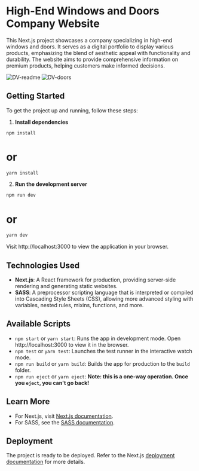 # High-End Windows and Doors Company Website

This Next.js project showcases a company specializing in high-end windows and doors. It serves as a digital portfolio to display various products, emphasizing the blend of aesthetic appeal with functionality and durability. The website aims to provide comprehensive information on premium products, helping customers make informed decisions.

![DV-readme](https://github.com/DevrMichael/dovre-vinduer/assets/88589247/e3230789-f163-4172-9621-e94b240b790d)
![DV-doors](https://github.com/DevrMichael/dovre-vinduer/assets/88589247/186a30c0-aad1-46b2-8ebb-73b606b83b7a)


## Getting Started

To get the project up and running, follow these steps:

1. **Install dependencies**

```bash
npm install
```
# or
```bash
yarn install
```

2. **Run the development server**
```bash
npm run dev
```
# or
```bash
yarn dev
```
Visit http://localhost:3000 to view the application in your browser.

## Technologies Used

- **Next.js**: A React framework for production, providing server-side rendering and generating static websites.
- **SASS**: A preprocessor scripting language that is interpreted or compiled into Cascading Style Sheets (CSS), allowing more advanced styling with variables, nested rules, mixins, functions, and more.

## Available Scripts

- `npm start` or `yarn start`: Runs the app in development mode. Open http://localhost:3000 to view it in the browser.
- `npm test` or `yarn test`: Launches the test runner in the interactive watch mode.
- `npm run build` or `yarn build`: Builds the app for production to the `build` folder.
- `npm run eject` or `yarn eject`: **Note: this is a one-way operation. Once you `eject`, you can't go back!**

## Learn More

- For Next.js, visit [Next.js documentation](https://nextjs.org/docs).
- For SASS, see the [SASS documentation](https://sass-lang.com/documentation).

## Deployment

The project is ready to be deployed. Refer to the Next.js [deployment documentation](https://nextjs.org/docs/deployment) for more details.
